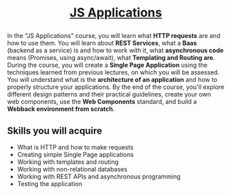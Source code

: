 # <p align="center"><a href=https://softuni.bg/trainings/3708/js-applications-june-2022> JS Applications <a/>  

In the "JS Applications" course, you will learn what **HTTP requests** are and how to use them. You will learn about **REST Services**, what a **Baas** (backend as a service) is and how to work with it, what **asynchronous code** means (Promises, using async/await), what **Templating and Routing are**. During the course, you will create a **Single Page Application** using the techniques learned from previous lectures, on which you will be assessed. You will understand what is the **architecture of an application** and how to properly structure your applications. By the end of the course, you'll explore different design patterns and their practical guidelines, create your own web components, use the **Web Components** standard, and build a **Webback environment from scratch**.

## Skills you will **acquire**

- What is HTTP and how to make requests
- Creating simple Single Page applications
- Working with templates and routing
- Working with non-relational databases
- Working with REST APIs and asynchronous programming
- Testing the application
